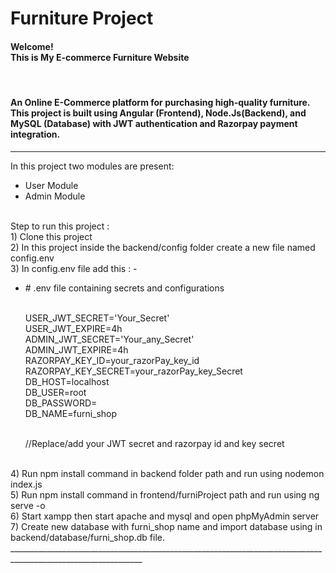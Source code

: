 # Furniture Project
<h4>Welcome! <br> This is My E-commerce Furniture Website</h4>
<br>
<h4>An Online E-Commerce platform for purchasing high-quality furniture. This project is built using Angular (Frontend), Node.Js(Backend), and MySQL (Database) with JWT authentication and Razorpay payment integration.</h4>
<hr>
 In this project two modules are present:
 <br>
 <ul>
  <li>User Module</li>
  <li>Admin Module</li>
 </ul>
 <br>
 Step to run this project :
 <br>
1) Clone this project
<br>2) In this project inside the backend/config folder create a new file named config.env
<br>3) In config.env file add this : -
<ul>
    <li># .env file containing secrets and configurations

<br>USER_JWT_SECRET='Your_Secret'
<br>USER_JWT_EXPIRE=4h
<br>ADMIN_JWT_SECRET='Your_any_Secret'
<br>ADMIN_JWT_EXPIRE=4h
<br>RAZORPAY_KEY_ID=your_razorPay_key_id
<br>RAZORPAY_KEY_SECRET=your_razorPay_key_Secret
<br>DB_HOST=localhost
<br>DB_USER=root
<br>DB_PASSWORD=
<br>DB_NAME=furni_shop

</li>
    <br>//Replace/add your JWT secret and razorpay id and key secret
</ul>
<br>4) Run npm install command in backend folder path and run using nodemon index.js
<br>5) Run npm install command in frontend/furniProject path and run using ng serve -o
<br>6) Start xampp then start apache and mysql and open phpMyAdmin server
<br>7) Create new database with furni_shop name and import database using in backend/database/furni_shop.db file.
<br>_______________________________________________________________________________________________________________

